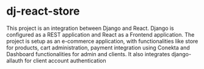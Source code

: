 # dj-react-store
This project is an integration between Django and React.
Django is configured as a REST application and React as a Frontend application.
The project is setup as an e-commerce application, with functionalities like store for products, cart administration, payment integration 
using Conekta and Dashboard functionalities for admin and clients.
It also integrates django-allauth for client account authentication
